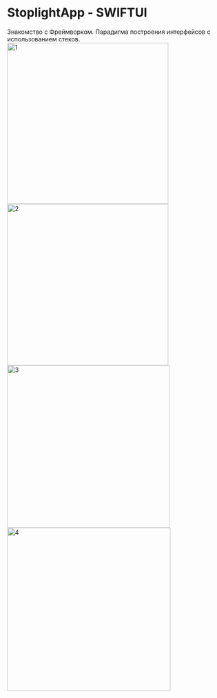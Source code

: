 # StoplightApp - SWIFTUI
Знакомство с Фреймворком.
Парадигма построения интерфейсов с использованием стеков.
<img width="374" alt="1" src="https://user-images.githubusercontent.com/90995165/173538501-cf9ce9c8-8d6a-4e6c-bdd1-e1f69c74f0b4.png">
<img width="374" alt="2" src="https://user-images.githubusercontent.com/90995165/173538544-879387b1-8464-4d9e-8b46-8d64b044854e.png">
<img width="377" alt="3" src="https://user-images.githubusercontent.com/90995165/173538571-543331b2-bbc9-49d2-8bb5-e89308ce3108.png">
<img width="379" alt="4" src="https://user-images.githubusercontent.com/90995165/173542090-1633a614-3d00-47b8-ada1-32f2b952047f.png">
